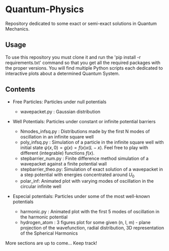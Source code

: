# Quantum-Physics
Repository dedicated to some exact or semi-exact solutions in Quantum Mechanics.

## Usage
To use this repository you must clone it and run the 'pip install -r requirements.txt' command so that you get all the required packages with the proper versions. 
You will find multiple Python scripts each dedicated to interactive plots about a determined Quantum System.

## Contents 
* Free Particles: Particles under null potentials 
    * wavepacket.py : Gaussian distribution 

* Well Potentials: Particles under constant or infinite potential barriers
    * Nmodes_infsq.py : Distributions made by the first N modes of oscillation in an infinite square well
    * poly_infsq.py : Simulation of a particle in the infinite square well with initial state $\psi(x, 0) = g(x) = f(x)x(L-x)$. Feel free to play with different (integrable) functions $f(x)$.
    * stepbarrier_num.py : Finite difference method simulation of a wavepacket against a finite potential wall
    * stepbarrier_theo.py: Simulation of exact solution of a wavepacket in a step potential with energies concentrated around $U_0$
    * polar_inf: Animated plot with varying modes of oscillation in the circular infinite well

* Especial potentials: Particles under some of the most well-known potentials
    * harmonic.py : Animated plot with the first 5 modes of oscillation in the harmonic potential
    * hydrogen_atom : 3 figures plot for some given (n, l, m) - plane projection of the wavefunction, radial distribution, 3D representation of the Spherical Harmonics

More sections are up to come... Keep track!
